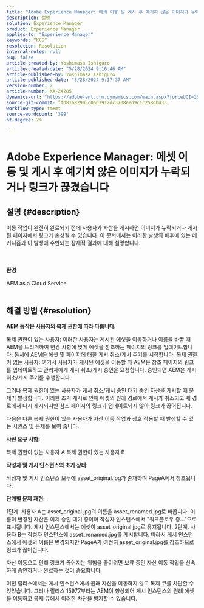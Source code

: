 ```yaml
---
title: "Adobe Experience Manager: 에셋 이동 및 게시 후 예기치 않은 이미지가 누락되거나 링크가 끊어짐"
description: 설명
solution: Experience Manager
product: Experience Manager
applies-to: "Experience Manager"
keywords: “KCS”
resolution: Resolution
internal-notes: null
bug: false
article-created-by: Yoshimasa Ishiguro
article-created-date: "5/28/2024 9:16:46 AM"
article-published-by: Yoshimasa Ishiguro
article-published-date: "5/28/2024 9:17:37 AM"
version-number: 2
article-number: KA-24285
dynamics-url: "https://adobe-ent.crm.dynamics.com/main.aspx?forceUCI=1&pagetype=entityrecord&etn=knowledgearticle&id=f77fb9fd-d21c-ef11-840b-6045bd034c54"
source-git-commit: ffd81682905c06d7912dc3708eed9c1c258dbd33
workflow-type: tm+mt
source-wordcount: '399'
ht-degree: 2%

---
```


# Adobe Experience Manager: 에셋 이동 및 게시 후 예기치 않은 이미지가 누락되거나 링크가 끊겼습니다

## 설명 {#description}

이동 작업이 완전히 완료되기 전에 사용자가 자산을 게시하면 이미지가 누락되거나 게시된 페이지에서 링크가 손상될 수 있습니다. 이 문서에서는 이러한 발생의 배후에 있는 메커니즘과 이 발생에 수반되는 잠재적 결과에 대해 설명합니다.<br><br> <br><br><b>환경</b><br><br>AEM as a Cloud Service
<br> 

## 해결 방법 {#resolution}


<b>AEM 동작은 사용자의 복제 권한에 따라 다릅니다.</b>

복제 권한이 있는 사용자: 이러한 사용자는 게시된 에셋을 이동하거나 이름을 바꿀 때 AEM을 트리거하여 변경 사항에 맞게 에셋을 참조하는 페이지의 링크를 업데이트합니다. 동시에 AEM은 에셋 및 페이지에 대한 게시 취소/게시 주기를 시작합니다.
복제 권한이 없는 사용자: 여기서 사용자가 게시된 에셋을 이동할 때 AEM은 참조 페이지의 링크를 업데이트하고 관리자에게 게시 취소/게시 승인을 요청합니다. 승인되면 AEM은 게시 취소/게시 주기를 수행합니다.

그러나 복제 권한이 있는 사용자가 게시 취소/게시 승인 대기 중인 자산을 게시할 때 문제가 발생합니다. 이러한 조기 게시로 인해 에셋의 원래 경로에서 게시가 취소되고 새 경로에서 다시 게시되지만 참조 페이지의 링크가 업데이트되지 않아 링크가 끊어집니다.

다음은 다른 복제 권한이 있는 사용자가 자산 이동 작업과 상호 작용할 때 발생할 수 있는 시퀀스 및 문제를 보여 줍니다.

<b>사전 요구 사항:</b>

복제 권한이 없는 사용자 A 복제 권한이 있는 사용자 B

<b>작성자 및 게시 인스턴스의 초기 상태:</b>

작성자 및 게시 인스턴스 모두에 asset_original.jpg가 존재하며 PageA에서 참조됩니다.

<b>단계별 문제 재현:</b>

1단계. 사용자 A는 asset_original.jpg의 이름을 asset_renamed.jpg로 바꿉니다. 이름이 변경된 자산은 이제 승인 대기 중이며 작성자 인스턴스에서 &quot;워크플로우 중...&quot;으로 표시됩니다. 게시 인스턴스에서는 에셋이 asset_original.jpg로 유지됩니다.
2단계. 사용자 B는 작성자 인스턴스에 asset_renamed.jpg를 게시합니다. 따라서 게시 인스턴스에서 에셋의 이름은 변경되지만 PageA가 여전히 asset_original.jpg를 참조하므로 링크가 끊어집니다.

자산 이동으로 인해 링크가 끊어지는 위험을 줄이려면 보류 중인 자산 이동 작업을 신속하게 승인하거나 완료하는 것이 중요합니다.

이전 릴리스에서는 게시 인스턴스에서 원래 자산을 이동하지 않고 복제 큐를 차단할 수 있었습니다. 그러나 릴리스 15977부터는 AEM이 향상되어 게시 인스턴스의 원래 에셋을 이동하고 복제 큐에서 이러한 차단을 방지할 수 있습니다.
